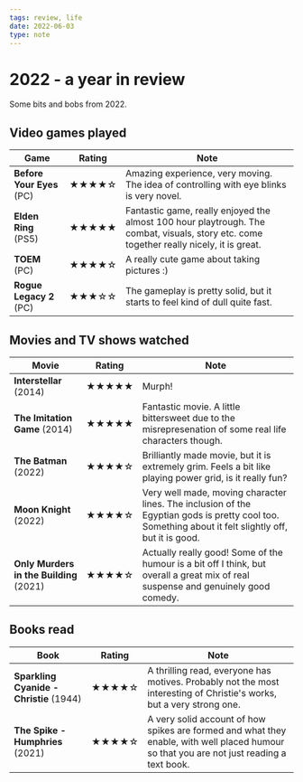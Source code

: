 ```yaml
---
tags: review, life
date: 2022-06-03
type: note
---
```


# 2022 - a year in review

Some bits and bobs from 2022.

## Video games played

| Game | Rating | Note |
|------|---------|------|
| **Before Your Eyes** (PC) | ★★★★☆ | Amazing experience, very moving. The idea of controlling with eye blinks is very novel. |
| **Elden Ring** (PS5) | ★★★★★ | Fantastic game, really enjoyed the almost 100 hour playtrough. The combat, visuals, story etc. come together really nicely, it is great. |
| **TOEM** (PC) | ★★★★☆ | A really cute game about taking pictures :) |
| **Rogue Legacy 2** (PC) | ★★★☆☆ | The gameplay is pretty solid, but it starts to feel kind of dull quite fast. |

## Movies and TV shows watched

| Movie | Rating | Note |
|-------|---------|------|
| **Interstellar** (2014) | ★★★★★ | Murph! |
| **The Imitation Game** (2014) | ★★★★★ | Fantastic movie. A little bittersweet due to the misrepresenation of some real life characters though. |
| **The Batman** (2022) | ★★★★☆ | Brilliantly made movie, but it is extremely grim. Feels a bit like playing power grid, is it really fun? |
| **Moon Knight** (2022) | ★★★★☆ | Very well made, moving character lines. The inclusion of the Egyptian gods is pretty cool too. Something about it felt slightly off, but it is good. |
| **Only Murders in the Building** (2021) | ★★★★☆ | Actually really good! Some of the humour is a bit off I think, but overall a great mix of real suspense and genuinely good comedy. |

## Books read

| Book | Rating | Note |
|------|---------|------|
| **Sparkling Cyanide - Christie** (1944) | ★★★★☆ | A thrilling read, everyone has motives. Probably not the most interesting of Christie's works, but a very strong one. |
| **The Spike - Humphries** (2021) | ★★★★☆ | A very solid account of how spikes are formed and what they enable, with well placed humour so that you are not just reading a text book. |